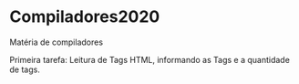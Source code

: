 # Compiladores2020
Matéria de compiladores

Primeira tarefa: Leitura de Tags HTML, informando as Tags e a quantidade de tags.
